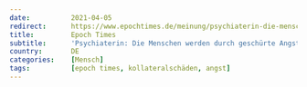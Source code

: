 ```yaml
---
date:          2021-04-05
redirect:      https://www.epochtimes.de/meinung/psychiaterin-die-menschen-werden-durch-geschuerte-angst-in-eine-hilflose-opferposition-gebracht-a3485081.html
title:         Epoch Times
subtitle:      'Psychiaterin: Die Menschen werden durch geschürte Angst in eine hilflose Opferposition gebracht'
country:       DE
categories:    [Mensch]
tags:          [epoch times, kollateralschäden, angst]
---
```

